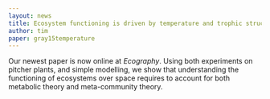 ```yaml
---
layout: news
title: Ecosystem functioning is driven by temperature and trophic structure
author: tim
paper: gray15temperature
---
```


Our newest paper is now online at *Ecography*. Using both experiments
on pitcher plants, and simple modelling, we show that understanding the
functioning of ecosystems over space requires to account for both metabolic
theory and meta-community theory.
